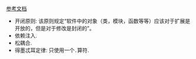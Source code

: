 [参考文档](https://juejin.cn/post/6844904102862782471#heading-8)
+ 开闭原则: 该原则规定“软件中的对象（类，模块，函数等等）应该对于扩展是开放的，但是对于修改是封闭的”。 
+ 依赖注入.
+ 松耦合.
+ 得墨忒耳定律: 只使用一个`.`算符.
